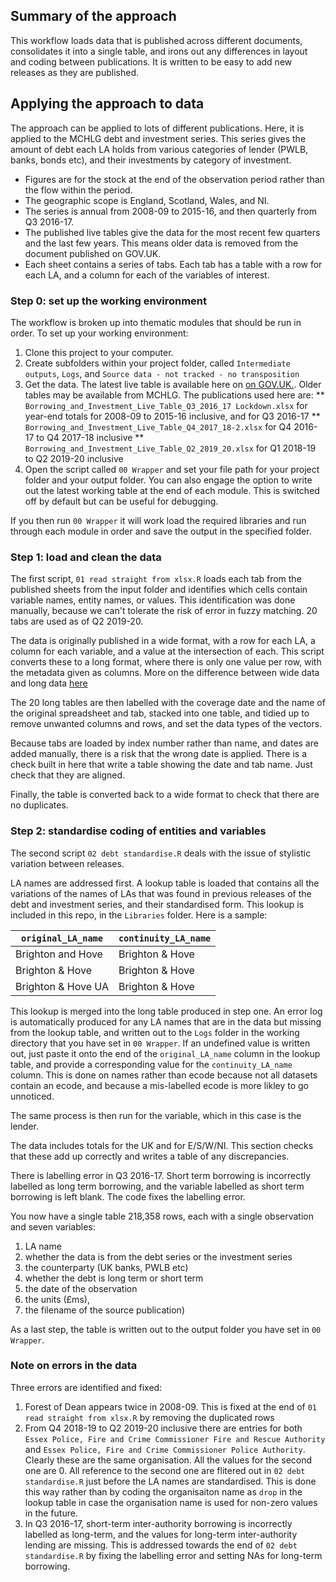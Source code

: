 ## Summary of the approach
This workflow loads data that is published across different documents, consolidates it into a single table, and irons out any differences in layout and coding between publications. It is written to be easy to add new releases as they are published.

## Applying the approach to data
The approach can be applied to lots of different publications. Here, it is applied to the MCHLG debt and investment series. This series gives the amount of debt each LA holds from various categories of lender (PWLB, banks, bonds etc), and their investments by category of investment. 
* Figures are for the stock at the end of the observation period rather than the flow within the period. 
* The geographic  scope is England, Scotland, Wales, and NI. 
* The series is annual from 2008-09 to 2015-16, and then quarterly from Q3 2016-17.
* The published live tables give the data for the most recent few quarters and the last few years. This means older data is removed from the document published on GOV.UK.
* Each sheet contains a series of tabs. Each tab has a table with a row for each LA, and a column for each of the variables of interest. 

### Step 0: set up the working environment
The workflow is broken up into thematic modules that should be run in order. To set up your working environment:
1. Clone this project to your computer.
2. Create subfolders within your project folder, called `Intermediate outputs`, `Logs`, and `Source data - not tracked - no transposition`
3. Get the data. The latest live table is available here on [on GOV.UK.](https://www.gov.uk/government/statistical-data-sets/live-tables-on-local-government-finance). Older tables may be available from MCHLG. The publications used here are:
** `Borrowing_and_Investment_Live_Table_Q3_2016_17 Lockdown.xlsx` for year-end totals for 2008-09 to 2015-16 inclusive, and for Q3 2016-17
** `Borrowing_and_Investment_Live_Table_Q4_2017_18-2.xlsx` for Q4 2016-17 to Q4 2017-18 inclusive
** `Borrowing_and_Investment_Live_Table_Q2_2019_20.xlsx` for Q1 2018-19 to Q2 2019-20 inclusive
4. Open the script called `00 Wrapper` and set your file path for your project folder and your output folder. You can also engage the option to write out the latest working table at the end of each module. This is switched off by default but can be useful for debugging.

If you then run `00 Wrapper` it will work load the required libraries and run through each module in order and save the output in the specified folder.

### Step 1: load and clean the data
The first script, `01 read straight from xlsx.R` loads each tab from the published sheets from the input folder and identifies which cells contain variable names, entity names, or values. This identification was done manually, because we can't tolerate the risk of error in fuzzy matching. 20 tabs are used as of Q2 2019-20.

The data is originally published in a wide format, with a row for each LA, a column for each variable, and a value at the intersection of each. This script converts these to a long format, where there is only one value per row, with the metadata given as columns. More on the difference between wide data and long data [here](https://en.wikipedia.org/wiki/Wide_and_narrow_data)

The 20 long tables are then labelled with the coverage date and the name of the original spreadsheet and tab, stacked into one table, and tidied up to remove unwanted columns and rows, and set the data types of the vectors.

Because tabs are loaded by index number rather than name, and dates are added manually, there is a risk that the wrong date is applied. There is a check built in here that write a table showing the date and tab name. Just check that they are aligned. 

Finally, the table is converted back to a wide format to check that there are no duplicates.

### Step 2: standardise coding of entities and variables
The second script `02 debt standardise.R` deals with the issue of stylistic variation between releases. 

LA names are addressed first. A lookup table is loaded that contains all the variations of the names of LAs that was found in previous releases of the debt and investment series, and their standardised form. This lookup is included in this repo, in the `Libraries` folder. Here is a sample:

|`original_LA_name`|`continuity_LA_name`|
|---|---|
|Brighton and Hove|Brighton & Hove|
|Brighton & Hove|Brighton & Hove|
|Brighton & Hove UA|Brighton & Hove|

This lookup is merged into the long table produced in step one. An error log is automatically produced for any LA names that are in the data but missing from the lookup table, and written out to the `Logs` folder in the working directory that you have set in `00 Wrapper`. If an undefined value is written out, just paste it onto the end of the `original_LA_name` column in the lookup table, and provide a corresponding value for the `continuity_LA_name` column. This is done on names rather than ecode because not all datasets contain an ecode, and because a mis-labelled ecode is more likley to go unnoticed. 

The same process is then run for the variable, which in this case is the lender. 

The data includes totals for the UK and for E/S/W/NI. This section checks that these add up correctly and writes a table of any discrepancies. 

There is labelling error in Q3 2016-17. Short term borrowing is incorrectly labelled as long term borrowing, and the variable labelled as short term borrowing is left blank. The code fixes the labelling error.  

You now have a single table 218,358 rows, each with a single observation and seven variables:
1. LA name
2. whether the data is from the debt series or the investment series
3. the counterparty (UK banks, PWLB etc)
4. whether the debt is long term or short term
5. the date of the observation
6. the units (£ms),
7. the filename of the source publication)

As a last step, the table is written out to the output folder you have set in `00 Wrapper`. 

### Note on errors in the data
Three errors are identified and fixed:
1. Forest of Dean appears twice in 2008-09. This is fixed at the end of `01 read straight from xlsx.R` by removing the duplicated rows
2. From Q4 2018-19 to Q2 2019-20 inclusive there are entries for both `Essex Police, Fire and Crime Commissioner Fire and Rescue Authority` and `Essex Police, Fire and Crime Commissioner Police Authority`. Clearly these are the same organisation. All the values for the second one are 0. All reference to the second one are flitered out in `02 debt standardise.R` just before the LA names are standardised. This is done this way rather than by coding the organisaiton name as `drop` in the lookup table in case the organisation name is used for non-zero values in the future. 
3. In Q3 2016-17, short-term inter-authority borrowing is incorrectly labelled as long-term, and the values for long-term inter-authority lending are missing. This is addressed towards the end of `02 debt standardise.R` by fixing the labelling error and setting NAs for long-term borrowing.
